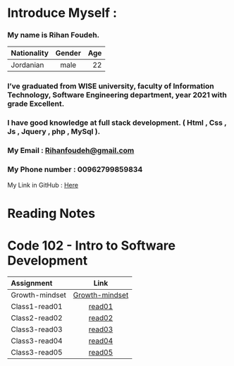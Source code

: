
# Introduce Myself :
### My name is Rihan Foudeh.

| Nationality	 | Gender     | Age   | 
| :---         |    :----:  |  ---: | 
| Jordanian	   | male       | 22    | 

### I’ve graduated from WISE university, faculty of Information Technology, Software Engineering department, year 2021 with grade Excellent.
### I have good knowledge at full stack development. ( Html , Css , Js , Jquery , php , MySql ).

### My Email : Rihanfoudeh@gmail.com 
### My Phone number : 00962799859834 
My Link in GitHub : [Here](https://github.com/RihanFoudeh) 



# Reading Notes

# Code 102 - Intro to Software Development
 
 
 
| Assignment      	 |  Link     |
| :---         |    :----:  |  
| Growth-mindset|[Growth-mindset](https://rihanfoudeh.github.io/Reading-note/Growth-mindset )  |
|Class1-read01|[read01](https://rihanfoudeh.github.io/Reading-note/read01)             |
|Class2-read02|[read02](https://rihanfoudeh.github.io/Reading-note/read02)                  |
|Class3-read03|[read03](https://rihanfoudeh.github.io/Reading-note/read03)                  |
|Class3-read04|[read04](https://rihanfoudeh.github.io/Reading-note/read04)                  |
|Class3-read05|[read05](https://rihanfoudeh.github.io/Reading-note/read05)                  |


 



 






